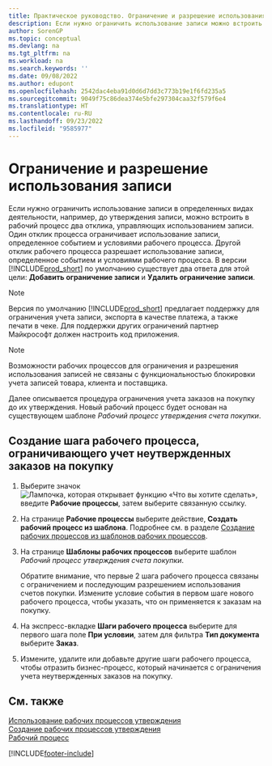```yaml
---
title: Практическое руководство. Ограничение и разрешение использования записи
description: Если нужно ограничить использование записи можно встроить в рабочий процесс два отклика, управляющих использованием записи.
author: SorenGP
ms.topic: conceptual
ms.devlang: na
ms.tgt_pltfrm: na
ms.workload: na
ms.search.keywords: ''
ms.date: 09/08/2022
ms.author: edupont
ms.openlocfilehash: 2542dac4eba91d0d6d7dd3c773b19e1f6fd235a5
ms.sourcegitcommit: 9049f75c86dea374e5bfe297304caa32f579f6e4
ms.translationtype: HT
ms.contentlocale: ru-RU
ms.lasthandoff: 09/23/2022
ms.locfileid: "9585977"
---
```

# <a name="restrict-and-allow-usage-of-a-record"></a>Ограничение и разрешение использования записи

Если нужно ограничить использование записи в определенных видах деятельности, например, до утверждения записи, можно встроить в рабочий процесс два отклика, управляющих использованием записи. Один отклик процесса ограничивает использование записи, определенное событием и условиями рабочего процесса. Другой отклик рабочего процесса разрешает использование записи, определенное событием и условиями рабочего процесса. В версии [!INCLUDE[prod_short](includes/prod_short.md)] по умолчанию существует два ответа для этой цели: **Добавить ограничение записи** и **Удалить ограничение записи**.

> [!NOTE]  
> Версия по умолчанию [!INCLUDE[prod_short](includes/prod_short.md)] предлагает поддержку для ограничения учета записи, экспорта в качестве платежа, а также печати в чеке. Для поддержки других ограничений партнер Майкрософт должен настроить код приложения.  

> [!NOTE]  
> Возможности рабочих процессов для ограничения и разрешения использования записей не связаны с функциональностью блокировки учета записей товара, клиента и поставщика.

Далее описывается процедура ограничения учета заказов на покупку до их утверждения. Новый рабочий процесс будет основан на существующем шаблоне *Рабочий процесс утверждения счета покупки*.  

## <a name="create-a-workflow-step-that-restricts-posting-of-unapproved-purchase-orders"></a>Создание шага рабочего процесса, ограничивающего учет неутвержденных заказов на покупку

1. Выберите значок ![Лампочка, которая открывает функцию «Что вы хотите сделать»](media/ui-search/search_small.png "Что вы хотите сделать"), введите **Рабочие процессы**, затем выберите связанную ссылку.  
2. На странице **Рабочие процессы** выберите действие, **Создать рабочий процесс из шаблона**. Подробнее см. в разделе [Создание рабочих процессов из шаблонов рабочих процессов](across-how-to-create-workflows-from-workflow-templates.md).
3. На странице **Шаблоны рабочих процессов** выберите шаблон *Рабочий процесс утверждения счета покупки*.  

   Обратите внимание, что первые 2 шага рабочего процесса связаны с ограничением и последующим разрешением использования счетов покупки. Измените условие события в первом шаге нового рабочего процесса, чтобы указать, что он применяется к заказам на покупку.  
4. На экспресс-вкладке **Шаги рабочего процесса** выберите для первого шага поле **При условии**, затем для фильтра **Тип документа** выберите **Заказ**.  
5. Измените, удалите или добавьте другие шаги рабочего процесса, чтобы отразить бизнес-процесс, который начинается с ограничения учета неутвержденных заказов на покупку.  

## <a name="see-also"></a>См. также

[Использование рабочих процессов утверждения](across-use-workflows.md)  
[Создание рабочих процессов утверждения](across-how-to-create-workflows.md)  
[Рабочий процесс](across-workflow.md)  

[!INCLUDE[footer-include](includes/footer-banner.md)]
